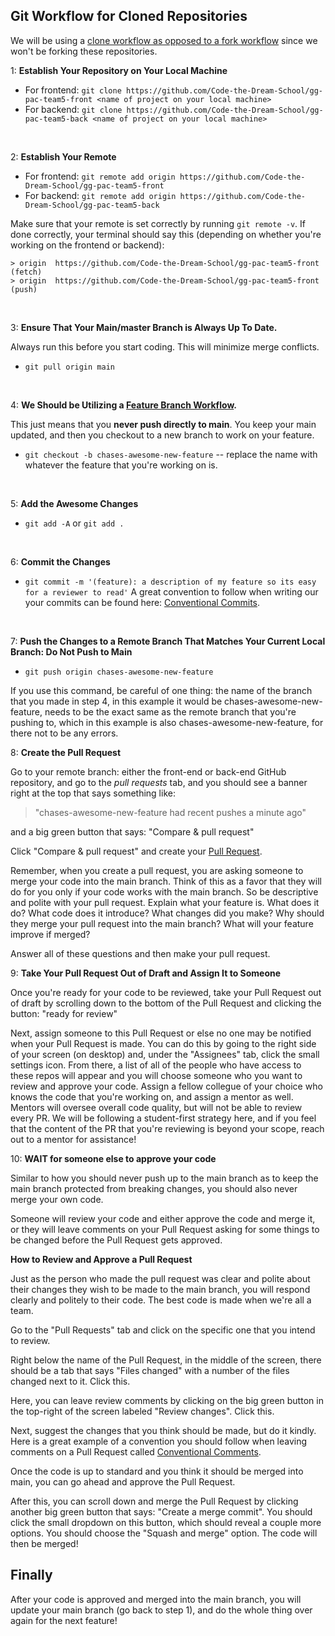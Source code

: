 ## Git Workflow for Cloned Repositories
We will be using a [clone workflow as opposed to a fork workflow](https://www.theserverside.com/answer/Git-fork-vs-clone-Whats-the-difference) since we won't be forking these repositories. 

1:  **Establish Your Repository on Your Local Machine**
- For frontend: `git clone https://github.com/Code-the-Dream-School/gg-pac-team5-front <name of project on your local machine>`
- For backend: `git clone https://github.com/Code-the-Dream-School/gg-pac-team5-back <name of project on your local machine>`

<br>

2: **Establish Your Remote**
- For frontend: `git remote add origin https://github.com/Code-the-Dream-School/gg-pac-team5-front`
- For backend: `git remote add origin https://github.com/Code-the-Dream-School/gg-pac-team5-back`

Make sure that your remote is set correctly by running `git remote -v`. If done correctly, your terminal should say this (depending on whether you're working on the frontend or backend): 
```
> origin  https://github.com/Code-the-Dream-School/gg-pac-team5-front (fetch)
> origin  https://github.com/Code-the-Dream-School/gg-pac-team5-front (push)
 ```

<br>

3: **Ensure That Your Main/master Branch is Always Up To Date.**

Always run this before you start coding. This will minimize merge conflicts.
- `git pull origin main`

<br>

4: **We Should be Utilizing a [Feature Branch Workflow](https://www.atlassian.com/git/tutorials/comparing-workflows/feature-branch-workflow).**

This just means that you **never push directly to main**. You keep your main updated, and then you checkout to a new branch to work on your feature.
- `git checkout -b chases-awesome-new-feature` -- replace the name with whatever the feature that you're working on is.

<br>

5: **Add the Awesome Changes**
- `git add -A` or `git add .`

<br>

6: **Commit the Changes**
- `git commit -m '(feature): a description of my feature so its easy for a reviewer to read'`
A great convention to follow when writing our your commits can be found here: [Conventional Commits](https://www.conventionalcommits.org/en/v1.0.0/).

<br> 

7: **Push the Changes to a Remote Branch That Matches Your Current Local Branch: Do Not Push to Main**
- `git push origin chases-awesome-new-feature`

If you use this command, be careful of one thing: the name of the branch that you made in step 4, in this example it would be chases-awesome-new-feature, needs to be the exact same as the remote branch that you're pushing to, which in this example is also chases-awesome-new-feature, for there not to be any errors.

8: **Create the Pull Request**

Go to your remote branch: either the front-end or back-end GitHub repository, and go to the _pull requests_ tab, and you should see a banner right at the top that says something like: 
> "chases-awesome-new-feature had recent pushes a minute ago" 

and a big green button that says: "Compare & pull request"

Click "Compare & pull request" and create your [Pull Request](https://docs.github.com/en/pull-requests/collaborating-with-pull-requests/proposing-changes-to-your-work-with-pull-requests/about-pull-requests).

Remember, when you create a pull request, you are asking someone to merge your code into the main branch. Think of this as a favor that they will do for you only if your code works with the main branch. So be descriptive and polite with your pull request. Explain what your feature is. What does it do? What code does it introduce? What changes did you make? Why should they merge your pull request into the main branch? What will your feature improve if merged? 

Answer all of these questions and then make your pull request. 

9: **Take Your Pull Request Out of Draft and Assign It to Someone**

Once you're ready for your code to be reviewed, take your Pull Request out of draft by scrolling down to the bottom of the Pull Request and clicking the button: "ready for review"

Next, assign someone to this Pull Request or else no one may be notified when your Pull Request is made. You can do this by going to the right side of your screen (on desktop) and, under the "Assignees" tab, click the small settings icon. From there, a list of all of the people who have access to these repos will appear and you will choose someone who you want to review and approve your code. Assign a fellow collegue of your choice who knows the code that you're working on, and assign a mentor as well. Mentors will oversee overall code quality, but will not be able to review every PR. We will be following a student-first strategy here, and if you feel that the content of the PR that you're reviewing is beyond your scope, reach out to a mentor for assistance!

10: **WAIT for someone else to approve your code**

Similar to how you should never push up to the main branch as to keep the main branch protected from breaking changes, you should also never merge your own code. 

Someone will review your code and either approve the code and merge it, or they will leave comments on your Pull Request asking for some things to be changed before the Pull Request gets approved. 

**How to Review and Approve a Pull Request**

Just as the person who made the pull request was clear and polite about their changes they wish to be made to the main branch, you will respond clearly and politely to their code. The best code is made when we're all a team. 

Go to the "Pull Requests" tab and click on the specific one that you intend to review. 

Right below the name of the Pull Request, in the middle of the screen, there should be a tab that says "Files changed" with a number of the files changed next to it. Click this.

Here, you can leave review comments by clicking on the big green button in the top-right of the screen labeled "Review changes". Click this.

Next, suggest the changes that you think should be made, but do it kindly. Here is a great example of a convention you should follow when leaving comments on a Pull Request called [Conventional Comments](https://conventionalcomments.org/). 

Once the code is up to standard and you think it should be merged into main, you can go ahead and approve the Pull Request.

After this, you can scroll down and merge the Pull Request by clicking another big green button that says: "Create a merge commit". You should click the small dropdown on this button, which should reveal a couple more options. You should choose the "Squash and merge" option. The code will then be merged!

## Finally

After your code is approved and merged into the main branch, you will update your main branch (go back to step 1), and do the whole thing over again for the next feature!